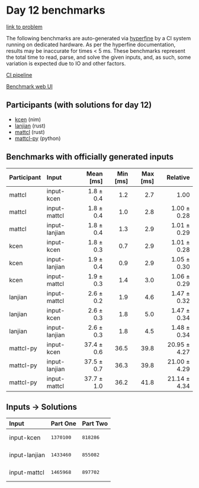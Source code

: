 # Day 12 benchmarks

[link to problem](https://adventofcode.com/2024/day/12)

The following benchmarks are auto-generated via
[hyperfine](https://github.com/sharkdp/hyperfine) by a CI system running on
dedicated hardware. As per the hyperfine documentation, results may be
inaccurate for times < 5 ms. These benchmarks represent the total time to read,
parse, and solve the given inputs, and, as such, some variation is expected due
to IO and other factors.

[CI pipeline](http://ci.papercode.net:8080/teams/main/pipelines/aoc2024)

[Benchmark web UI](https://aoc.ancalagon.black)


## Participants (with solutions for day 12)

- [kcen](https://github.com/kcen/aoc2024) (nim)
- [lanjian](https://github.com/lanjian/aoc-2024) (rust)
- [mattcl](https://github.com/mattcl/aoc2024) (rust)
- [mattcl-py](https://github.com/mattcl/aoc2024-py) (python)


## Benchmarks with officially generated inputs

| Participant | Input | Mean [ms] | Min [ms] | Max [ms] | Relative |
|:---|:---|---:|---:|---:|---:|
| mattcl | input-kcen | 1.8 ± 0.4 | 1.2 | 2.7 | 1.00 |
| mattcl | input-mattcl | 1.8 ± 0.4 | 1.0 | 2.8 | 1.00 ± 0.28 |
| mattcl | input-lanjian | 1.8 ± 0.4 | 1.3 | 2.9 | 1.01 ± 0.29 |
| kcen | input-kcen | 1.8 ± 0.3 | 0.7 | 2.9 | 1.01 ± 0.28 |
| kcen | input-lanjian | 1.9 ± 0.4 | 0.9 | 2.9 | 1.05 ± 0.30 |
| kcen | input-mattcl | 1.9 ± 0.3 | 1.4 | 3.0 | 1.06 ± 0.29 |
| lanjian | input-mattcl | 2.6 ± 0.2 | 1.9 | 4.6 | 1.47 ± 0.32 |
| lanjian | input-kcen | 2.6 ± 0.3 | 1.8 | 5.0 | 1.47 ± 0.34 |
| lanjian | input-lanjian | 2.6 ± 0.3 | 1.8 | 4.5 | 1.48 ± 0.34 |
| mattcl-py | input-kcen | 37.4 ± 0.6 | 36.5 | 39.8 | 20.95 ± 4.27 |
| mattcl-py | input-lanjian | 37.5 ± 0.7 | 36.3 | 39.8 | 21.00 ± 4.29 |
| mattcl-py | input-mattcl | 37.7 ± 1.0 | 36.2 | 41.8 | 21.14 ± 4.34 |


## Inputs -> Solutions

| Input | Part One | Part Two |
|:---|:---|:---|
|input-kcen|<pre>1370100</pre>|<pre>818286</pre>|
|input-lanjian|<pre>1433460</pre>|<pre>855082</pre>|
|input-mattcl|<pre>1465968</pre>|<pre>897702</pre>|